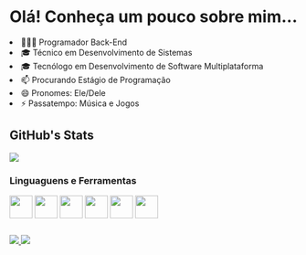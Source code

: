 # Olá! Conheça um pouco sobre mim...

<div>
  <li>👩🏻‍💻 Programador Back-End</li>
  <li>🎓 Técnico em Desenvolvimento de Sistemas</li>
  <li>🎓 Tecnólogo em Desenvolvimento de Software Multiplataforma</li>
  <li>📫 Procurando Estágio de Programação</li>
  <li>😄 Pronomes: Ele/Dele</li>
  <li>⚡ Passatempo: Música e Jogos</li>
</div>

## GitHub's Stats
<div>
  <a href="https://github.com/davitorress">
    <img align="center" src="https://github-readme-stats.vercel.app/api?username=davitorress&count_private=true&show_icons=true&theme=dark&custom_title=Davi Torres" />
  </a>
  <!-- <a href="https://github.com/davitorress">
    <img align="center" height="180em" width="50%" src="https://github-readme-stats.vercel.app/api/top-langs/?username=davitorress&layout=compact&theme=dark&custom_title=Linguagens mais Utilizadas" />
  </a> -->
</div>

### Linguaguens e Ferramentas
<div style="display: inline_block">
  <img src="https://cdn.jsdelivr.net/gh/devicons/devicon/icons/html5/html5-original.svg" height="40" align="center" />
  <img src="https://cdn.jsdelivr.net/gh/devicons/devicon/icons/css3/css3-original.svg" height="40" align="center" />
  <img src="https://cdn.jsdelivr.net/gh/devicons/devicon/icons/javascript/javascript-original.svg" height="40" align="center" />
  <img src="https://cdn.jsdelivr.net/gh/devicons/devicon/icons/mysql/mysql-original.svg" height="40" align="center" />
  <img src="https://cdn.jsdelivr.net/gh/devicons/devicon/icons/php/php-original.svg" height="40" align="center" />
  <img src="https://cdn.jsdelivr.net/gh/devicons/devicon/icons/wordpress/wordpress-plain.svg" height="40" align="center" />
</div>

##

<div>
  <a href="https://instagram.com/davitorress" target="_blank">
    <img src="https://img.shields.io/badge/Instagram-E4405F?style=for-the-badge&logo=instagram&logoColor=white" />
  </a>
  <a href="https://www.linkedin.com/in/davitorress/" target="_blank">
    <img src="https://img.shields.io/badge/LinkedIn-0077B5?style=for-the-badge&logo=linkedin&logoColor=white" />
  </a>
</div>

